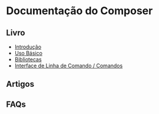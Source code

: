 # Documentação do Composer

## Livro

* [Introdução][intro]
* [Uso Básico][basic-usage]
* [Bibliotecas][lib]
* [Interface de Linha de Comando / Comandos][cli]

## Artigos

## FAQs

[basic-usage]: uso-basico.md
[intro]: introducao.md
[lib]: bibliotecas.md
[cli]: cli.md
